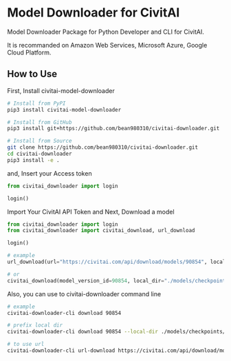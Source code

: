 # Model Downloader for CivitAI
Model Downloader Package for Python Developer and CLI for CivitAI.

It is recommanded on Amazon Web Services, Microsoft Azure, Google Cloud Platform.

## How to Use

First, Install civitai-model-downloader

```bash
# Install from PyPI
pip3 install civitai-model-downloader

# Install from GitHub
pip3 install git+https://github.com/bean980310/civitai-downloader.git

# Install from Source
git clone https://github.com/bean980310/civitai-downloader.git
cd civitai-downloader
pip3 install -e .
```

and, Insert your Access token

```python
from civitai_downloader import login

login()
```

Import Your CivitAI API Token and Next, Download a model

```python
from civitai_downloader import login
from civitai_downloader import civitai_download, url_download

login()

# example
url_download(url="https://civitai.com/api/download/models/90854", local_dir="./models/checkpoints/sd15")

# or
civitai_download(model_version_id=90854, local_dir="./models/checkpoints/sd15")
```

Also, you can use to civitai-downloader command line

```bash
# example
civitai-downloader-cli download 90854

# prefix local dir
civitai-downloader-cli download 90854 --local-dir ./models/checkpoints/sd15

# to use url
civitai-downloader-cli url-download https://civitai.com/api/download/models/90854
```